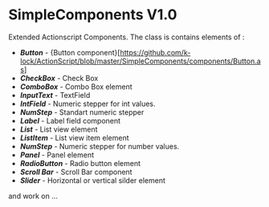 # SimpleComponents V1.0

Extended Actionscript Components. The class is contains elements of :

 * **_Button_**    - {Button component}[https://github.com/k-lock/ActionScript/blob/master/SimpleComponents/components/Button.as]
 * **_CheckBox_**  - Check Box
 * **_ComboBox_**  - Combo Box element
 * **_InputText_** - TextField
 * **_IntField_**  - Numeric stepper for int values.
 * **_NumStep_**   - Standart numeric stepper
 * **_Label_** 		- Label field component
 * **_List_**		- List view element
 * **_ListItem_**   - List view item element
 * **_NumStep_**    - Numeric stepper for number values.
 * **_Panel_**	    - Panel element
 * **_RadioButton_** - Radio button element
 * **_Scroll Bar_**  - Scroll Bar component
 * **_Slider_**  	- Horizontal or vertical silder element 
 
 and work on ...
 